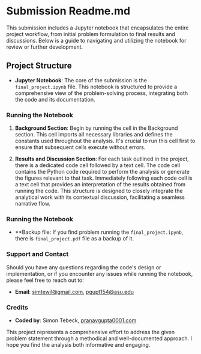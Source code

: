 # Submission Readme.md

This submission includes a Jupyter notebook that encapsulates the entire project workflow, from initial problem formulation to final results and discussions. Below is a guide to navigating and utilizing the notebook for review or further development.

## Project Structure

- **Jupyter Notebook**: The core of the submission is the `final_project.ipynb` file. This notebook is structured to provide a comprehensive view of the problem-solving process, integrating both the code and its documentation.

### Running the Notebook

1. **Background Section**: Begin by running the cell in the Background section. This cell imports all necessary libraries and defines the constants used throughout the analysis. It's crucial to run this cell first to ensure that subsequent cells execute without errors.

2. **Results and Discussion Section**: For each task outlined in the project, there is a dedicated code cell followed by a text cell. The code cell contains the Python code required to perform the analysis or generate the figures relevant to that task. Immediately following each code cell is a text cell that provides an interpretation of the results obtained from running the code. This structure is designed to closely integrate the analytical work with its contextual discussion, facilitating a seamless narrative flow.

### Running the Notebook

- **Backup file: If you find problem running the `final_project.ipynb`, there is `final_project.pdf` file as a backup of it.

### Support and Contact

Should you have any questions regarding the code's design or implementation, or if you encounter any issues while running the notebook, please feel free to reach out to:

- **Email**: [simtewil@gmail.com](simtewil@gmail.com), [pgupt154@asu.edu](mailto:pgupt154@asu.edu)

### Credits

- **Coded by**: Simon Tebeck, [pranavgupta0001.com](http://pranavgupta0001.com)

This project represents a comprehensive effort to address the given problem statement through a methodical and well-documented approach. I hope you find the analysis both informative and engaging.
